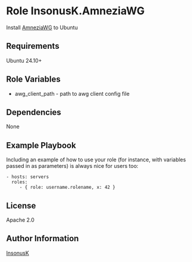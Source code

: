 Role InsonusK.AmneziaWG
=========

Install [AmneziaWG](https://amnezia.org/) to Ubuntu


Requirements
------------

Ubuntu 24.10+

Role Variables
--------------

- awg_client_path - path to awg client config file

Dependencies
------------

None

Example Playbook
----------------

Including an example of how to use your role (for instance, with variables passed in as parameters) is always nice for users too:

    - hosts: servers
      roles:
         - { role: username.rolename, x: 42 }

License
-------

Apache 2.0

Author Information
------------------

[InsonusK](https://github.com/InsonusK)
